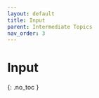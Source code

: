 ```yaml
---
layout: default
title: Input
parent: Intermediate Topics
nav_order: 3
---
```


# Input
{: .no_toc }
